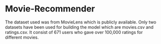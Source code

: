 # Movie-Recommender
The dataset used was from MovieLens which is publicly available. Only two datasets have been used for building the model which are movies.csv and ratings.csv. It consist of 671 users who gave over 100,000 ratings for different movies.
